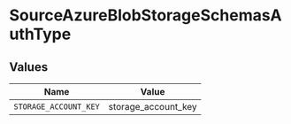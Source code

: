 # SourceAzureBlobStorageSchemasAuthType


## Values

| Name                  | Value                 |
| --------------------- | --------------------- |
| `STORAGE_ACCOUNT_KEY` | storage_account_key   |